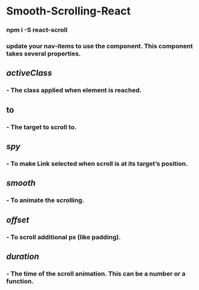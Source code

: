 # Smooth-Scrolling-React
### npm i -S react-scroll
### update your nav-items to use the <Link> component. This component takes several properties.
## _activeClass_ 
### - The class applied when element is reached.
## to 
### - The target to scroll to.
## _spy_ 
### - To make Link selected when scroll is at its target’s position.
## _smooth_ 
### - To animate the scrolling.
## _offset_ 
### - To scroll additional px (like padding).
## _duration_ 
### - The time of the scroll animation. This can be a number or a function.